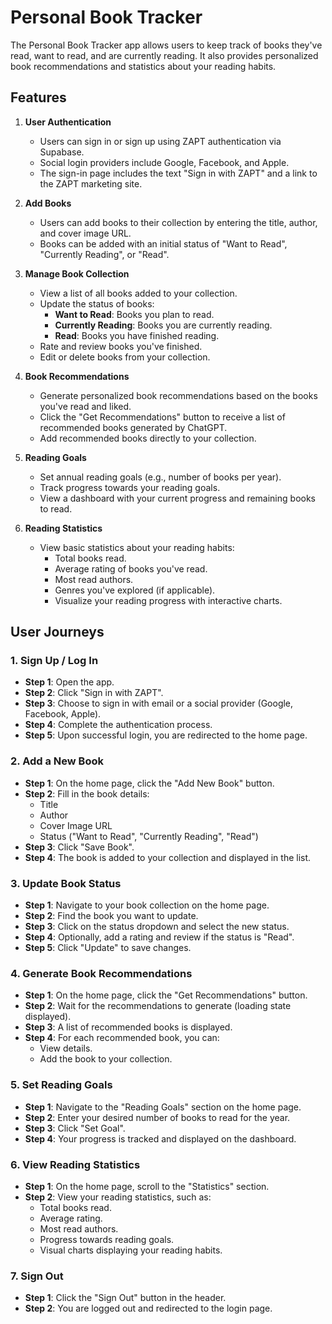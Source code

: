 # Personal Book Tracker

The Personal Book Tracker app allows users to keep track of books they've read, want to read, and are currently reading. It also provides personalized book recommendations and statistics about your reading habits.

## Features

1. **User Authentication**
   - Users can sign in or sign up using ZAPT authentication via Supabase.
   - Social login providers include Google, Facebook, and Apple.
   - The sign-in page includes the text "Sign in with ZAPT" and a link to the ZAPT marketing site.

2. **Add Books**
   - Users can add books to their collection by entering the title, author, and cover image URL.
   - Books can be added with an initial status of "Want to Read", "Currently Reading", or "Read".

3. **Manage Book Collection**
   - View a list of all books added to your collection.
   - Update the status of books:
     - **Want to Read**: Books you plan to read.
     - **Currently Reading**: Books you are currently reading.
     - **Read**: Books you have finished reading.
   - Rate and review books you've finished.
   - Edit or delete books from your collection.

4. **Book Recommendations**
   - Generate personalized book recommendations based on the books you've read and liked.
   - Click the "Get Recommendations" button to receive a list of recommended books generated by ChatGPT.
   - Add recommended books directly to your collection.

5. **Reading Goals**
   - Set annual reading goals (e.g., number of books per year).
   - Track progress towards your reading goals.
   - View a dashboard with your current progress and remaining books to read.

6. **Reading Statistics**
   - View basic statistics about your reading habits:
     - Total books read.
     - Average rating of books you've read.
     - Most read authors.
     - Genres you've explored (if applicable).
     - Visualize your reading progress with interactive charts.

## User Journeys

### 1. Sign Up / Log In

- **Step 1**: Open the app.
- **Step 2**: Click "Sign in with ZAPT".
- **Step 3**: Choose to sign in with email or a social provider (Google, Facebook, Apple).
- **Step 4**: Complete the authentication process.
- **Step 5**: Upon successful login, you are redirected to the home page.

### 2. Add a New Book

- **Step 1**: On the home page, click the "Add New Book" button.
- **Step 2**: Fill in the book details:
  - Title
  - Author
  - Cover Image URL
  - Status ("Want to Read", "Currently Reading", "Read")
- **Step 3**: Click "Save Book".
- **Step 4**: The book is added to your collection and displayed in the list.

### 3. Update Book Status

- **Step 1**: Navigate to your book collection on the home page.
- **Step 2**: Find the book you want to update.
- **Step 3**: Click on the status dropdown and select the new status.
- **Step 4**: Optionally, add a rating and review if the status is "Read".
- **Step 5**: Click "Update" to save changes.

### 4. Generate Book Recommendations

- **Step 1**: On the home page, click the "Get Recommendations" button.
- **Step 2**: Wait for the recommendations to generate (loading state displayed).
- **Step 3**: A list of recommended books is displayed.
- **Step 4**: For each recommended book, you can:
  - View details.
  - Add the book to your collection.

### 5. Set Reading Goals

- **Step 1**: Navigate to the "Reading Goals" section on the home page.
- **Step 2**: Enter your desired number of books to read for the year.
- **Step 3**: Click "Set Goal".
- **Step 4**: Your progress is tracked and displayed on the dashboard.

### 6. View Reading Statistics

- **Step 1**: On the home page, scroll to the "Statistics" section.
- **Step 2**: View your reading statistics, such as:
  - Total books read.
  - Average rating.
  - Most read authors.
  - Progress towards reading goals.
  - Visual charts displaying your reading habits.

### 7. Sign Out

- **Step 1**: Click the "Sign Out" button in the header.
- **Step 2**: You are logged out and redirected to the login page.